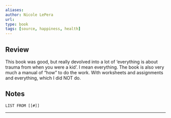 ```yaml
---
aliases: 
author: Nicole LePera
url: 
type: book
tags: [source, happiness, health]
---
```

## Review
This book was good, but really devolved into a lot of ‘everything is about trauma from when you were a kid’. I mean everything. The book is also very much a manual of “how” to do the work. With worksheets and assignments and everything, which I did NOT do.

## Notes
```dataview
LIST FROM [[#]]
```

---